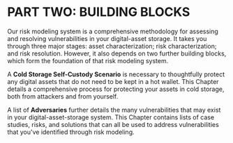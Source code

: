 # PART TWO: BUILDING BLOCKS
Our risk modeling system is a comprehensive methodology for assessing and resolving vulnerabilities in your digital-asset storage. It takes you through three major stages: asset characterization; risk characterization; and risk resolution. However, it also depends on two further building blocks, which form the foundation of that risk modeling system.

A **Cold Storage Self-Custody Scenario** is necessary to thoughtfully protect any digital assets that do not need to be kept in a hot wallet. This Chapter details a comprehensive process for protecting your assets in cold storage, both from attackers and from yourself.

A list of **Adversaries** further details the many vulnerabilities that may exist in your digital-asset-storage system. This Chapter contains lists of case studies, risks, and solutions that can all be used to address vulnerabilities that you've identified through risk modeling.
